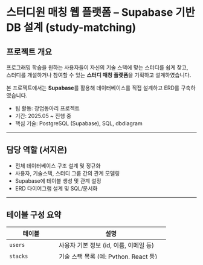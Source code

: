 # 스터디원 매칭 웹 플랫폼 – Supabase 기반 DB 설계 (study-matching)

## 프로젝트 개요

프로그래밍 학습을 원하는 사용자들이 자신의 기술 스택에 맞는 스터디를 쉽게 찾고,  
스터디를 개설하거나 참여할 수 있는 **스터디 매칭 플랫폼**을 기획하고 설계하였습니다.

본 프로젝트에서는 **Supabase**를 활용해 데이터베이스를 직접 설계하고 ERD를 구축하였습니다.

- 팀 활동: 창업동아리 프로젝트
- 기간: 2025.05 ~ 진행 중
- 핵심 기술: PostgreSQL (Supabase), SQL, dbdiagram

---

## 담당 역할 (서지은)

- 전체 데이터베이스 구조 설계 및 정규화
- 사용자, 기술스택, 스터디 그룹 간의 관계 모델링
- Supabase에 테이블 생성 및 관계 설정
- ERD 다이어그램 설계 및 SQL/문서화

---

## 테이블 구성 요약

| 테이블 | 설명 |
|--------|------|
| `users` | 사용자 기본 정보 (id, 이름, 이메일 등) |
| `stacks` | 기술 스택 목록 (예: Python, React 등) |
| `user_stacks` | 사용자와 기술 스택 간 다대다 관계 테이블 |
| `study_groups` | 스터디 그룹 정보 (설명, 리더, 생성일 등) |
| `group_stacks` | 그룹과 기술 스택 간 다대다 관계 |
| `group_members` | 그룹 가입 및 승인 상태 관리 |
| `posts`, `comments` | 그룹 내 게시판 및 댓글 기능 구현용 |

---

## ERD 다이어그램

- 📎 [dbdiagram 링크 보기](https://dbdiagram.io/d/683fa90361dc3bf08d765177) ← 실제 링크 삽입

---

## 설계 자료 및 SQL

| 파일 | 설명 |
|------|------|
| [`study_platform_schema.sql`](./study_platform_schema.sql) | 전체 테이블 생성 SQL 스크립트 |
| [`study_platform_schema.xlsx`](./study_platform_schema_1.xlsx) | 컬럼 정의, 자료형, 설명 등을 포함한 초기 설계 문서 |

---

## 느낀 점

단순한 테이블 생성이 아니라 **서비스 기능 흐름을 고려한 구조 설계**가 중요함을 배웠습니다.  
특히 사용자 맞춤형 추천을 위해 스택-그룹 간 다대다 관계를 효과적으로 모델링하는 데 중점을 두었으며,  
Supabase를 통해 실시간으로 작동하는 환경에서 설계를 실습하며 데이터 구조 설계 능력을 키울 수 있었습니다.

---
